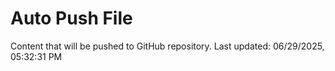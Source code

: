 # Auto Push File

Content that will be pushed to GitHub repository.
Last updated: 06/29/2025, 05:32:31 PM